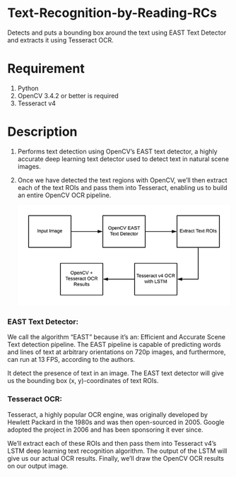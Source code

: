 # Text-Recognition-by-Reading-RCs
Detects and puts a bounding box around the text using EAST Text Detector and extracts it using Tesseract OCR.

# Requirement
1. Python 
2. OpenCV 3.4.2 or better is required
3. Tesseract v4

# Description
1. Performs text detection using OpenCV’s EAST text detector, a highly accurate deep learning text detector used to detect text in natural scene images.
2. Once we have detected the text regions with OpenCV, we’ll then extract each of the text ROIs and pass them into Tesseract, enabling us to build an entire OpenCV OCR pipeline.


      ![OpenCV OCR pipeline](https://github.com/goyalmayank522/Text-Recognition-by-Reading-RCs/blob/master/img.png)


### EAST Text Detector:
We call the algorithm “EAST” because it’s an: Efficient and Accurate Scene Text detection pipeline. The EAST pipeline is capable of predicting words and lines of text at arbitrary orientations on 720p images, and furthermore, can run at 13 FPS, according to the authors.

It detect the presence of text in an image. The EAST text detector will give us the bounding box (x, y)-coordinates of text ROIs.

### Tesseract OCR:
Tesseract, a highly popular OCR engine, was originally developed by Hewlett Packard in the 1980s and was then open-sourced in 2005. Google adopted the project in 2006 and has been sponsoring it ever since.

We’ll extract each of these ROIs and then pass them into Tesseract v4’s LSTM deep learning text recognition algorithm. The output of the LSTM will give us our actual OCR results. Finally, we’ll draw the OpenCV OCR results on our output image.
